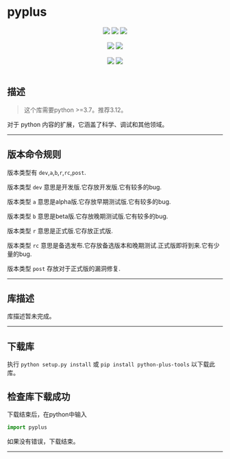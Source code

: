 # pyplus

<div align="center" style="line-height: 1;">
  <a href="https://github.com/xystudio889/pyplus"><img
    src="https://img.shields.io/badge/源码-github-536af5?color=536af5&logoColor=white"/></a>
  <a href="https://pypi.org/project/python-plus-tools/"><img
    src="https://img.shields.io/badge/pypi-536af5?color=7803f1&logoColor=white"/></a>
  <img
    src="https://img.shields.io/badge/python-3.6 | 3.7 | 3.8 | 3.9 | 3.10 | 3.11 | 3.12 | 3.13-1c93ea?color=1cb5ea&logoColor=white"/>
</div>
<br />
<div align="center" style="line-height: 1;">
  <a href="./README.md"><img
    src="https://img.shields.io/badge/语言-English-536af5?color=0326f3&logoColor=white"/></a>
  <a href="./README-CN.md"><img
    src="https://img.shields.io/badge/简体中文-536af5?color=ff0000&logoColor=white"/></a>
</div>
<br />
<div align="center" style="line-height: 1;">
  <a href="./feature.md"><img
    src="https://img.shields.io/badge/展望-English-536af5?color=781ff1&logoColor=white"/></a>
  <a href="./feature-CN.md"><img
    src="https://img.shields.io/badge/简体中文-536af5?color=86FCE5&logoColor=white"/></a>
</div>
<br />

## 描述

> 这个库需要python >=3.7。推荐3.12。

对于 python 内容的扩展，它涵盖了科学、调试和其他领域。

---
## 版本命令规则
版本类型有 `dev`,`a`,`b`,`r`,`rc`,`post`.

版本类型 `dev` 意思是开发版.它存放开发版.它有较多的bug.

版本类型 `a` 意思是alpha版.它存放早期测试版.它有较多的bug.

版本类型 `b` 意思是beta版.它存放晚期测试版.它有较多的bug.

版本类型 `r` 意思是正式版.它存放正式版.

版本类型 `rc` 意思是备选发布.它存放备选版本和晚期测试.正式版即将到来.它有少量的bug.

版本类型 `post` 存放对于正式版的漏洞修复.

---

## 库描述
库描述暂未完成。

---
## 下载库
执行 `python setup.py install` 或 `pip install python-plus-tools` 以下载此库。

## 检查库下载成功
下载结束后，在python中输入
```python 
import pyplus
```
如果没有错误，下载结束。

---
